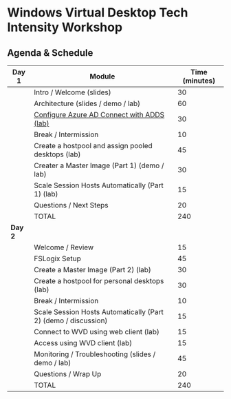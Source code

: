 # Windows Virtual Desktop Tech Intensity Workshop


## Agenda & Schedule

| Day 1     | Module                                                       | Time (minutes) |
| --------- | ------------------------------------------------------------ | -------------- |
|           | Intro / Welcome (slides)                                     | 30             |
|           | Architecture (slides / demo / lab)                           | 60             |
|           | [Configure Azure AD Connect with ADDS (lab)](3%20-%20Create%20Azure%20AD%20groups%20for%20WVD.md)                   | 30             |
|           | Break / Intermission                                         | 10             |
|           | Create a hostpool and assign pooled desktops (lab)           | 45             |
|           | Creater a Master Image (Part 1) (demo / lab)                 | 30             |
|           | Scale Session Hosts Automatically (Part 1) (lab)             | 15             |
|           | Questions / Next Steps                                       | 20             |
|           | TOTAL                                                        | 240            |
| **Day 2** |                                                              |                |
|           | Welcome / Review                                             | 15             |
|           | FSLogix Setup                                                | 45             |
|           | Create a Master Image (Part 2) (lab)                         | 30             |
|           | Create a hostpool for personal desktops (lab)                | 30             |
|           | Break / Intermission                                         | 10             |
|           | Scale Session Hosts Automatically (Part 2) (demo / discussion) | 15             |
|           | Connect to WVD using web client (lab)                        | 15             |
|           | Access using WVD client (lab)                                | 15             |
|           | Monitoring / Troubleshooting (slides / demo / lab)           | 45             |
|           | Questions / Wrap Up                                          | 20             |
|           | TOTAL                                                        | 240            |

